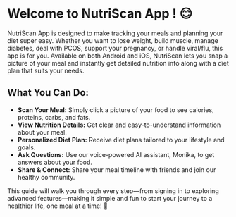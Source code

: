 # Welcome to NutriScan App ! 😊

NutriScan App is designed to make tracking your meals and planning your diet super easy. Whether you want to lose weight, build muscle, manage diabetes, deal with PCOS, support your pregnancy, or handle viral/flu, this app is for you. Available on both Android and iOS, NutriScan lets you snap a picture of your meal and instantly get detailed nutrition info along with a diet plan that suits your needs.

## What You Can Do:
- **Scan Your Meal:** Simply click a picture of your food to see calories, proteins, carbs, and fats.
- **View Nutrition Details:** Get clear and easy-to-understand information about your meal.
- **Personalized Diet Plan:** Receive diet plans tailored to your lifestyle and goals.
- **Ask Questions:** Use our voice-powered AI assistant, Monika, to get answers about your food.
- **Share & Connect:** Share your meal timeline with friends and join our healthy community.

This guide will walk you through every step—from signing in to exploring advanced features—making it simple and fun to start your journey to a healthier life, one meal at a time! 🚀